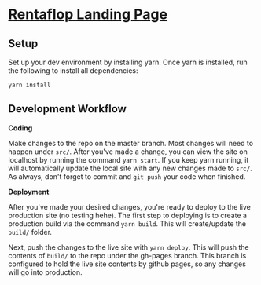 # [Rentaflop Landing Page](https://rentaflop.com)

## Setup

Set up your dev environment by installing yarn. Once yarn is installed, run the following to install
all dependencies:
```
yarn install
```

## Development Workflow

**Coding**

Make changes to the repo on the master branch. Most changes will need to happen under ```src/```.
After you've made a change, you can view the site on localhost by running the command ```yarn start```.
If you keep yarn running, it will automatically update the local site with any new changes made to
```src/```. As always, don't forget to commit and ```git push``` your code when finished.

**Deployment**

After you've made your desired changes, you're ready to deploy to the live production site (no testing hehe).
The first step to deploying is to create a production build via the command ```yarn build```. This will
create/update the ```build/``` folder.

Next, push the changes to the live site with ```yarn deploy```. This will push the contents of ```build/```
to the repo under the gh-pages branch. This branch is configured to hold the live site contents by
github pages, so any changes will go into production.
